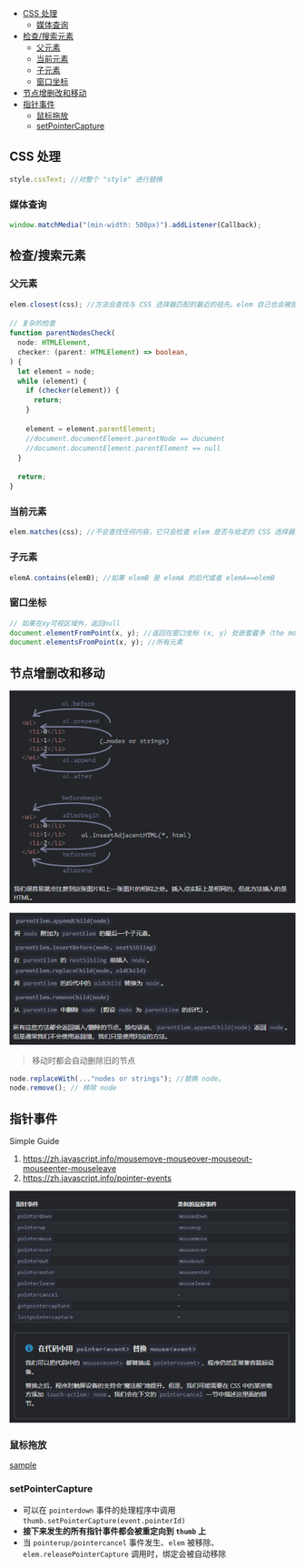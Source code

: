 - [CSS 处理](#css-处理)
  - [媒体查询](#媒体查询)
- [检查/搜索元素](#检查搜索元素)
  - [父元素](#父元素)
  - [当前元素](#当前元素)
  - [子元素](#子元素)
  - [窗口坐标](#窗口坐标)
- [节点增删改和移动](#节点增删改和移动)
- [指针事件](#指针事件)
  - [鼠标拖放](#鼠标拖放)
  - [setPointerCapture](#setpointercapture)

## CSS 处理

```ts
style.cssText; //对整个 "style" 进行替换
```

### 媒体查询

```js
window.matchMedia("(min-width: 500px)").addListener(Callback);
```

## 检查/搜索元素

### 父元素

```ts
elem.closest(css); //方法会查找与 CSS 选择器匹配的最近的祖先。elem 自己也会被搜索。

// 复杂的检查
function parentNodesCheck(
  node: HTMLElement,
  checker: (parent: HTMLElement) => boolean,
) {
  let element = node;
  while (element) {
    if (checker(element)) {
      return;
    }

    element = element.parentElement;
    //document.documentElement.parentNode == document
    //document.documentElement.parentElement == null
  }

  return;
}
```

### 当前元素

```ts
elem.matches(css); //不会查找任何内容，它只会检查 elem 是否与给定的 CSS 选择器匹配
```

### 子元素

```ts
elemA.contains(elemB); //如果 elemB 是 elemA 的后代或者 elemA==elemB
```

### 窗口坐标

```ts
// 如果在xy可视区域外，返回null
document.elementFromPoint(x, y); //返回在窗口坐标 (x, y) 处嵌套最多（the most nested）的元素
document.elementsFromPoint(x, y); //所有元素
```

## 节点增删改和移动

![节点插入/移动](../assets/inserthtmlornodes.png)

![过时的插入/移动](../assets/oldinserthtml.png)

> 移动时都会自动删除旧的节点

```ts
node.replaceWith(..."nodes or strings"); //替换 node。
node.remove(); // 移除 node
```

## 指针事件

Simple Guide

1. https://zh.javascript.info/mousemove-mouseover-mouseout-mouseenter-mouseleave
2. https://zh.javascript.info/pointer-events

![指针事件 vs 鼠标事件](../assets/pointerevent.png)

### 鼠标拖放

[sample](https://codepen.io/AllenEyes/pen/OJmzxLg)

### setPointerCapture

- 可以在 `pointerdown` 事件的处理程序中调用 `thumb.setPointerCapture(event.pointerId)`
- **接下来发生的所有指针事件都会被重定向到 `thumb` 上**
- 当 `pointerup/pointercancel` 事件发生、`elem` 被移除、`elem.releasePointerCapture` 调用时，绑定会被自动移除

